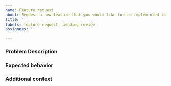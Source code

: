 ```yaml
---
name: Feature request
about: Request a new feature that you would like to see implemented in SDMetrics
title: ''
labels: feature request, pending review
assignees: ''

---
```


### Problem Description

<!--Replace this with a description of the problem that you think SDMetrics should be able
to solve and is not solving already-->

### Expected behavior

<!--Replace this a clear and concise description of what you would expect SDMetrics with regards
with the described problem. If possible, explain how you would like to interact with SDMetrics
and what the outcome of this interaction would be.-->

### Additional context

<!--Please provide any additional context that may be relevant to the issue here. If none,
please remove this section.-->

